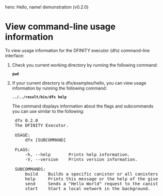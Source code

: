 hero: Hello, name! demonstration (v0.2.0)

# View command-line usage information

To view usage information for the DFINITY executor (dfx) command-line interface:

1. Check you current working directory by running the following command:

    <code style="font-weight:bold;">pwd</code>

1. If your current directory is dfx/examples/hello, you can view usage information by running the following command:

    <code style="font-weight:bold;">../../result/bin/dfx help</code>

    The command displays information about the flags and subcommands you can use similar to the following:

    <pre style="background:transparent">
    dfx 0.2.0
    The DFINITY Executor.

    USAGE:
        dfx [SUBCOMMAND]

    FLAGS:
        -h, --help       Prints help information.
        -V, --version    Prints version information.

    SUBCOMMANDS:
        build    Builds a specific canister or all canisters. 
        help     Prints this message or the help of the given subcommand(s).
        send     Sends a "Hello World" request to the canister 42.
        start    Start a local network in the background.
    </pre>